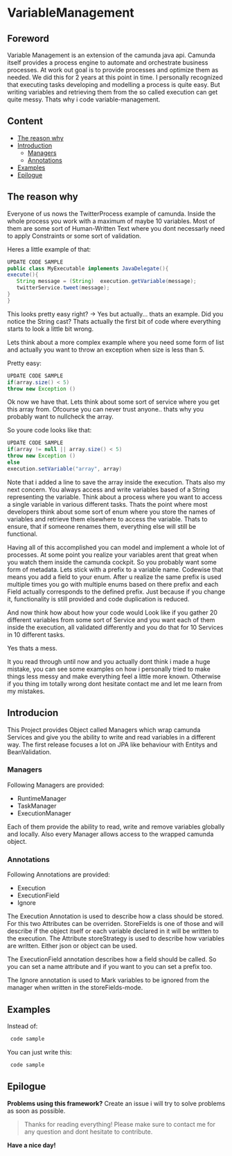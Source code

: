 # VariableManagement

## Foreword

Variable Management is an extension of the camunda java api.
Camunda itself provides a process engine to automate and orchestrate business processes. At work out goal is to provide processes and optimize them as needed.
We did this for 2 years at this point in time.
I personally recognized that executing tasks developing and modelling a process is quite easy. But writing variables and retrieving them from the so called execution can get quite messy. Thats why i code variable-management.

## Content

- [The reason why](the-reason-why)
- [Introduction](introduction)
    - [Managers](managers)
    - [Annotations](annotations)
- [Examples](examples)
- [Epilogue](epilogue)


## The reason why

Everyone of us nows the TwitterProcess example of camunda. Inside the whole process you work with a maximum of maybe 10 variables. Most of them are some sort of Human-Written Text where you dont necessarly need to apply Constraints or some sort of validation.

Heres a little example of that:

```java
UPDATE CODE SAMPLE
public class MyExecutable implements JavaDelegate(){
execute(){
   String message = (String)  execution.getVariable(message);
   twitterService.tweet(message);
}
}
```

This looks pretty easy right?
-> Yes but actually... thats an example.
Did you notice the String cast? Thats actually the first bit of code where everything starts to look a little bit wrong.

Lets think about a more complex example where you need some form of list and actually you want to throw an exception when size is less than 5.

Pretty easy:

```java
UPDATE CODE SAMPLE
if(array.size() < 5)
throw new Exception ()
```

Ok now we have that. Lets think about some sort of service where you get this array from. Ofcourse you can never trust anyone.. thats why you probably want to nullcheck the array.

So youre code looks like that:

```java
UPDATE CODE SAMPLE
if(array != null || array.size() < 5)
throw new Exception ()
else 
execution.setVariable("array", array)
```

Note that i added a line to save the array inside the execution. Thats also my next concern. You always access and write variables based of a String representing the variable. Think about a process where you want to access a single variable in various different tasks. Thats the point where most developers think about some sort of enum where you store the names of variables and retrieve them elsewhere to access the variable. Thats to ensure, that if someone renames them, everything else will still be functional.

Having all of this accomplished you can model and implement a whole lot of processes.
At some point you realize your variables arent that great when you watch them inside the camunda cockpit. So you probably want some form of metadata. Lets stick with a prefix to a variable name.
Codewise that means you add a field to your enum. After u realize the same prefix is used multiple times you go with multiple enums based on there prefix and each Field actually corresponds to the defined prefix. Just because if you change it, functionality is still provided and code duplication is reduced.

And now think how about how your code would Look like if you gather 20 different variables from some sort of Service and you want each of them inside the execution, all validated differently and you do that for 10 Services in 10 different tasks.

Yes thats a mess.

It you read through until now and you actually dont think i made a huge mistake, you can see some examples on how i personally tried to make things less messy and make everything feel a little more known.
Otherwise if you thing im totally wrong dont hesitate contact me and let me learn from my mistakes.

## Introducion

This Project provides Object called Managers which wrap camunda Services and give you the ability to write and read variables in a different way.
The first release focuses a lot on JPA like behaviour with Entitys and BeanValidation.

### Managers

Following Managers are provided:
 - RuntimeManager
 - TaskManager
 - ExecutionManager

Each of them provide the ability to read, write and remove variables globally and locally. Also every Manager allows access to the wrapped camunda object.

### Annotations

Following Annotations are provided:
 - Execution
 - ExecutionField
 - Ignore

The Execution Annotation is used to describe how a class should be stored. 
For this two Attributes can be overriden.
StoreFields is one of those and will describe if the object itself or each variable declared in it will be written to the execution. The Attribute storeStrategy is used to describe how variables are written. Either json or object can be used.

The ExecutionField annotation describes how a field should be called. So you can set a name attribute and if you want to you can set a prefix too.

The Ignore annotation is used to Mark variables to be ignored from the manager when written in the storeFields-mode.

## Examples

Instead of:

```java
 code sample
```

You can just write this:

```java
 code sample
```

## Epilogue

**Problems using this framework?**
 Create an issue i will try to solve problems as soon as possible.

> Thanks for reading everything!
> Please make sure to contact me for any question and dont hesitate to contribute.

**Have a nice day!**
